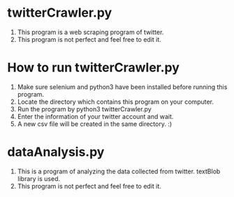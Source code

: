 # twitterCrawler.py
1. This program is a web scraping program of twitter.
2. This program is not perfect and feel free to edit it.

# How to run twitterCrawler.py
1. Make sure selenium and python3 have been installed before running this program.
2. Locate the directory which contains this program on your computer.
3. Run the program by python3 twitterCrawler.py
4. Enter the information of your twitter account and wait. 
5. A new csv file will be created in the same directory.  :)

# dataAnalysis.py
1. This is a program of analyzing the data collected from twitter. textBlob library is used.
2. This program is not perfect and feel free to edit it.
